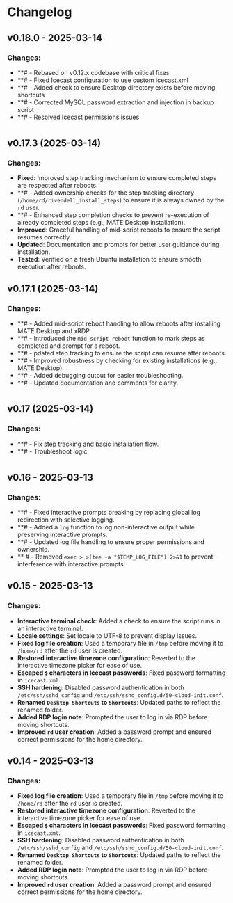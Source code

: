 # Changelog

## v0.18.0 - 2025-03-14
### Changes:
- **# - Rebased on v0.12.x codebase with critical fixes
- **# - Fixed Icecast configuration to use custom icecast.xml
- **# - Added check to ensure Desktop directory exists before moving shortcuts
- **# - Corrected MySQL password extraction and injection in backup script
- **# - Resolved Icecast permissions issues
#
## v0.17.3 (2025-03-14)
### Changes:
- **Fixed**: Improved step tracking mechanism to ensure completed steps are respected after reboots.
- **# - Added ownership checks for the step tracking directory (`/home/rd/rivendell_install_steps`) to ensure it is always owned by the `rd` user.
- **# - Enhanced step completion checks to prevent re-execution of already completed steps (e.g., MATE Desktop installation).
- **Improved**: Graceful handling of mid-script reboots to ensure the script resumes correctly.
- **Updated**: Documentation and prompts for better user guidance during installation.
- **Tested**: Verified on a fresh Ubuntu installation to ensure smooth execution after reboots.

## v0.17.1 (2025-03-14)
### Changes:
- **# - Added mid-script reboot handling to allow reboots after installing MATE Desktop and xRDP.
- **# - Introduced the `mid_script_reboot` function to mark steps as completed and prompt for a reboot.
- **# - pdated step tracking to ensure the script can resume after reboots.
- **# - Improved robustness by checking for existing installations (e.g., MATE Desktop).
- **# - Added debugging output for easier troubleshooting.
- **# - Updated documentation and comments for clarity.
#
## v0.17 (2025-03-14)
### Changes:
- **# - Fix step tracking and basic installation flow.
- **# - Troubleshoot logic
#
## v0.16 - 2025-03-13
### Changes:
- **# - Fixed interactive prompts breaking by replacing global log redirection with selective logging.
- **# - Added a `log` function to log non-interactive output while preserving interactive prompts.
- **# - Updated log file handling to ensure proper permissions and ownership.
- ** # - Removed `exec > >(tee -a "$TEMP_LOG_FILE") 2>&1` to prevent interference with interactive prompts.


## v0.15 - 2025-03-13
### Changes:
- **Interactive terminal check**: Added a check to ensure the script runs in an interactive terminal.
- **Locale settings**: Set locale to UTF-8 to prevent display issues.
- **Fixed log file creation**: Used a temporary file in `/tmp` before moving it to `/home/rd` after the `rd` user is created.
- **Restored interactive timezone configuration**: Reverted to the interactive timezone picker for ease of use.
- **Escaped `$` characters in Icecast passwords**: Fixed password formatting in `icecast.xml`.
- **SSH hardening**: Disabled password authentication in both `/etc/ssh/sshd_config` and `/etc/ssh/sshd_config.d/50-cloud-init.conf`.
- **Renamed `Desktop Shortcuts` to `Shortcuts`**: Updated paths to reflect the renamed folder.
- **Added RDP login note**: Prompted the user to log in via RDP before moving shortcuts.
- **Improved `rd` user creation**: Added a password prompt and ensured correct permissions for the home directory.


## v0.14 - 2025-03-13
### Changes:
- **Fixed log file creation**: Used a temporary file in `/tmp` before moving it to `/home/rd` after the `rd` user is created.
- **Restored interactive timezone configuration**: Reverted to the interactive timezone picker for ease of use.
- **Escaped `$` characters in Icecast passwords**: Fixed password formatting in `icecast.xml`.
- **SSH hardening**: Disabled password authentication in both `/etc/ssh/sshd_config` and `/etc/ssh/sshd_config.d/50-cloud-init.conf`.
- **Renamed `Desktop Shortcuts` to `Shortcuts`**: Updated paths to reflect the renamed folder.
- **Added RDP login note**: Prompted the user to log in via RDP before moving shortcuts.
- **Improved `rd` user creation**: Added a password prompt and ensured correct permissions for the home directory.
